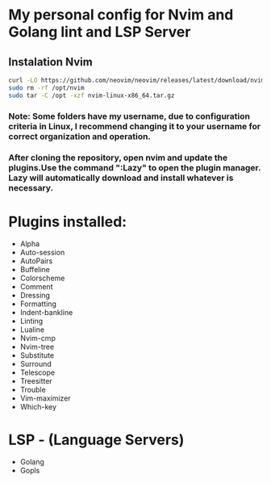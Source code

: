 # My personal config for Nvim and Golang lint and LSP Server

## Instalation Nvim
````bash
curl -LO https://github.com/neovim/neovim/releases/latest/download/nvim-linux-x86_64.tar.gz
sudo rm -rf /opt/nvim
sudo tar -C /opt -xzf nvim-linux-x86_64.tar.gz
````

### Note: Some folders have my username, due to configuration criteria in Linux, I recommend changing it to your username for correct organization and operation.

### After cloning the repository, open nvim and update the plugins.Use the command ":Lazy" to open the plugin manager. Lazy will automatically download and install whatever is necessary.

# Plugins installed:
  - Alpha
  - Auto-session
  - AutoPairs
  - Buffeline
  - Colorscheme
  - Comment
  - Dressing
  - Formatting
  - Indent-bankline
  - Linting
  - Lualine
  - Nvim-cmp
  - Nvim-tree
  - Substitute
  - Surround
  - Telescope
  - Treesitter
  - Trouble
  - Vim-maximizer
  - Which-key
# LSP - (Language Servers)
  - Golang
  - Gopls
